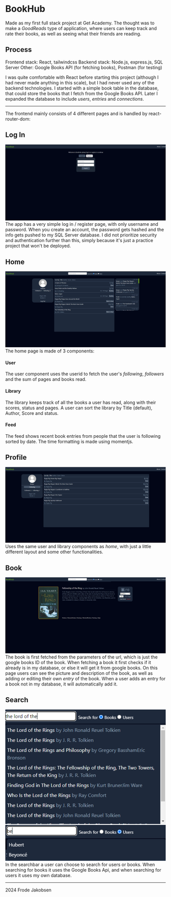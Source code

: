 # BookHub
Made as my first full stack project at Get Academy. 
The thought was to make a *GoodReads* type of application, where users can keep track and rate their books, as well as seeing what their friends are reading.

## Process
Frontend stack: React, tailwindcss
Backend stack: Node.js, express.js, SQL Server
Other: Google Books API (for fetching books), Postman (for testing)

I was quite comfortable with React before starting this project (although I had never made anything in this scale), but I had never used any of the backend technologies.
I started with a simple book table in the database, that could store the books that I fetch from the Google Books API. Later I expanded the database to include *users*, *entries* and *connections*.
***
The frontend mainly consists of 4 different pages and is handled by react-router-dom:
## Log In
![Log In Page](/screenshots/LogIn.png?raw=true)
The app has a very simple log in / register page, with only username and password. 
When you create an account, the password gets hashed and the info gets pushed to my SQL Server database.
I did not prioritize security and authentication further than this, simply because it's just a practice project that won't be deployed.
## Home
![Home Page](/screenshots/Home.png?raw=true)
The home page is made of 3 components:
#### **User**
The user component uses the userid to fetch the user's *following*, *followers* and the sum of pages and books read.
#### **Library**
The library keeps track of all the books a user has read, along with their scores, status and pages. 
A user can sort the library by Title (default), Author, Score and status.
#### **Feed**
The feed shows recent book entries from people that the user is following sorted by date. The time formatting is made using momentjs.
## Profile
![Profile Page](/screenshots/Profile.png?raw=true)
Uses the same user and library components as *home*, with just a little different layout and some other functionalities.
## Book
![Book Page](/screenshots/Book.png?raw=true)
The book is first fetched from the parameters of the url, which is just the google books ID of the book. When fetching a book it first checks if it already is in my database, or else it will get it from google books. On this page users can see the picture and description of the book, as well as adding or editing their own *entry* of the book. When a user adds an entry for a book not in my database, it will automatically add it.
## Search
![Book Search](/screenshots/SearchBook.png?raw=true)
![User Search](/screenshots/SearchUser.png?raw=true)
In the searchbar a user can choose to search for users or books. When searching for books it uses the Google Books Api, and when searching for users it uses my own database.

***
2024 Frode Jakobsen

